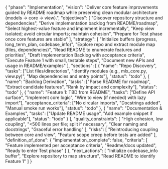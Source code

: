 {
  "phase": "Implementation",
  "vision": "Deliver core feature improvements guided by README roadmap while preserving clean modular architecture (models -> core -> view).",
  "objectives": [
    "Discover repository structure and dependencies",
    "Derive implementation backlog from README/roadmap",
    "Select highest-value feature and implement incrementally",
    "Keep view isolated; avoid circular imports; maintain cohesion",
    "Prepare for Test phase once core features are stable"
  ],
  "strategy": [
    "Initialize buffers (progress, long_term_plan, codebase_info)",
    "Explore repo and extract module map (files, dependencies)",
    "Read README to enumerate features and priorities",
    "Draft Implementation Backlog with acceptance criteria",
    "Execute Feature 1 with small, testable steps",
    "Document new APIs and usage in README/examples"
  ],
  "sections": [
    {
      "name": "Repo Discovery",
      "tasks": ["List files/directories", "Identify modules (e.g., mlx_core.py, view.py)", "Map dependencies and entry points"],
      "status": "todo"
    },
    {
      "name": "Backlog Derivation",
      "tasks": ["Parse README for roadmap", "Extract candidate features", "Rank by impact and complexity"],
      "status": "todo"
    },
    {
      "name": "Feature 1: TBD from README",
      "tasks": ["Define API surface", "Implement core logic", "Wire to view (if needed) with lazy import"],
      "acceptance_criteria": ["No circular imports", "Docstrings added", "Manual smoke run works"],
      "status": "todo"
    },
    {
      "name": "Documentation & Examples",
      "tasks": ["Update README usage", "Add example snippet if applicable"],
      "status": "todo"
    }
  ],
  "quality_constraints": [
    "High cohesion, low coupling",
    "<500 lines per file; split if necessary",
    "Clear naming and docstrings",
    "Graceful error handling"
  ],
  "risks": [
    "Reintroducing coupling between core and view",
    "Feature scope creep before tests are added"
  ],
  "definition_of_done": {
    "implementation_complete": false,
    "criteria": [
      "Feature implemented per acceptance criteria",
      "Readme/docs updated",
      "Ready to enter Test phase"
    ]
  },
  "next_actions": [
    "Initialize codebase_info buffer",
    "Explore repository to map structure",
    "Read README to identify Feature 1"
  ]
}